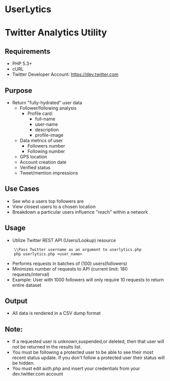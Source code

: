 # UserLytics
# Twitter Analytics Utility

## Requirements
  - PHP 5.3+
  - cURL
  - Twitter Developer Account: https://dev.twitter.com
  
## Purpose
- Return "fully-hydrated" user data
  - Follower/following analysis
    - Profile card:
      - full-name
      - user-name
      - description
      - profile-image
  - Data metrics of user
    - Followers number
    - Following number
  - GPS location
  - Account creation date
  - Verified status
  - Tweet/mention impressions

## Use Cases
- See who a users top followers are
- View closest users to a chosen location
- Breakdown a particular users influence "reach" within a network

## Usage
- Utilize Twitter REST API (Users/Lookup) resource
```
    \\Pass Twitter username as an argument to userlytics.php
    php userlytics.php <user_name>
```
- Performs requests in batches of (100) users(followers)
- Minimizes number of requests to API (current limit: 180 requests/interval)
- Example: User with 1000 followers will only require 10 requests to return entire dataset
 	
## Output 
- All data is rendered in a CSV dump format

## Note:
- If a requested user is unknown,suspended,or deleted, then that user will not be returned in the results list.
- You must be following a protected user to be able to see their most recent status update. If you don't follow a protected user their status will be hidden.
- You must edit auth.php and insert your credentials from your dev.twitter.com account
